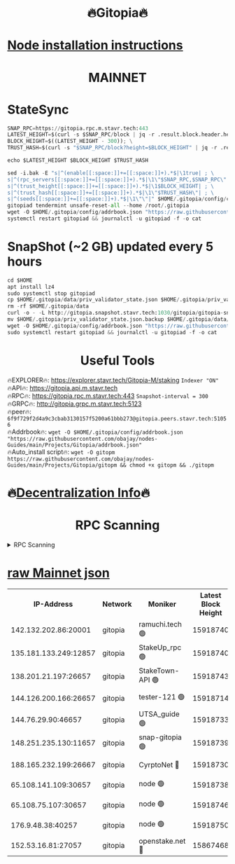<h1 align="center"> 🔥Gitopia🔥</h1>

[Node installation instructions](https://github.com/obajay/nodes-Guides/tree/main/Projects/Gitopia)
=

<h1 align="center"> MAINNET</h1>

# StateSync
```python
SNAP_RPC=https://gitopia.rpc.m.stavr.tech:443
LATEST_HEIGHT=$(curl -s $SNAP_RPC/block | jq -r .result.block.header.height); \
BLOCK_HEIGHT=$((LATEST_HEIGHT - 300)); \
TRUST_HASH=$(curl -s "$SNAP_RPC/block?height=$BLOCK_HEIGHT" | jq -r .result.block_id.hash)

echo $LATEST_HEIGHT $BLOCK_HEIGHT $TRUST_HASH

sed -i.bak -E "s|^(enable[[:space:]]+=[[:space:]]+).*$|\1true| ; \
s|^(rpc_servers[[:space:]]+=[[:space:]]+).*$|\1\"$SNAP_RPC,$SNAP_RPC\"| ; \
s|^(trust_height[[:space:]]+=[[:space:]]+).*$|\1$BLOCK_HEIGHT| ; \
s|^(trust_hash[[:space:]]+=[[:space:]]+).*$|\1\"$TRUST_HASH\"| ; \
s|^(seeds[[:space:]]+=[[:space:]]+).*$|\1\"\"|" $HOME/.gitopia/config/config.toml
gitopiad tendermint unsafe-reset-all --home /root/.gitopia
wget -O $HOME/.gitopia/config/addrbook.json "https://raw.githubusercontent.com/obajay/nodes-Guides/main/Projects/Gitopia/addrbook.json"
systemctl restart gitopiad && journalctl -u gitopiad -f -o cat
```
# SnapShot (~2 GB) updated every 5 hours
```python
cd $HOME
apt install lz4
sudo systemctl stop gitopiad
cp $HOME/.gitopia/data/priv_validator_state.json $HOME/.gitopia/priv_validator_state.json.backup
rm -rf $HOME/.gitopia/data
curl -o - -L http://gitopia.snapshot.stavr.tech:1030/gitopia/gitopia-snap.tar.lz4 | lz4 -c -d - | tar -x -C $HOME/.gitopia --strip-components 2
mv $HOME/.gitopia/priv_validator_state.json.backup $HOME/.gitopia/data/priv_validator_state.json
wget -O $HOME/.gitopia/config/addrbook.json "https://raw.githubusercontent.com/obajay/nodes-Guides/main/Projects/Gitopia/addrbook.json"
sudo systemctl restart gitopiad && journalctl -u gitopiad -f -o cat
```
 <h1 align="center"> Useful Tools</h1>

🔥EXPLORER🔥:      https://explorer.stavr.tech/Gitopia-M/staking  `Indexer "ON"` \
🔥API🔥: 			 		 https://gitopia.api.m.stavr.tech \
🔥RPC🔥:           https://gitopia.rpc.m.stavr.tech:443              `Snapshot-interval = 300` \
🔥GRPC🔥:          http://gitopia.grpc.m.stavr.tech:5123 \
🔥peer🔥:					 `6f9f729f2d4a9c3cbab3130157f5200a61bbb273@gitopia.peers.stavr.tech:51056` \
🔥Addrbook🔥:    ```wget -O $HOME/.gitopia/config/addrbook.json "https://raw.githubusercontent.com/obajay/nodes-Guides/main/Projects/Gitopia/addrbook.json"``` \
🔥Auto_install script🔥: ```wget -O gitopm https://raw.githubusercontent.com/obajay/nodes-Guides/main/Projects/Gitopia/gitopm && chmod +x gitopm && ./gitopm```

🔥[Decentralization Info](https://github.com/obajay/StateSync-snapshots/tree/main/Projects/Gitopia/Decentralization)🔥
=

<h1 align="center"> RPC Scanning</h1>

<details>
<summary>RPC Scanning</summary>

<h2 align="center"> We scan nodes in real time every 4 hours. And we provide the final result of RPC endpoints.
We cannot influence the operation of these nodes in any way. </h2>


```python
If Voting Power is higher than 0 --> then the Node is a validator of the network and may be subject to attack and be a potential threat to the chain.
```
```python
We marked such validators with a red symbol
```

</details>

[raw Mainnet json](https://rpc-check.gitopm.stavr.tech/gitopm/rpc-gitopm-result.json)
=

<table><tr><th>IP-Address</th><th>Network</th><th>Moniker</th><th>Latest Block Height</th><th>Earliest Block Height</th><th>Catching Up</th><th>Tx Index</th><th>Voting Power</th><th>Scan Time</th></tr><tr><td>142.132.202.86:20001</td><td>gitopia</td><td>ramuchi.tech 🟢</td><td>15918740</td><td>6548337</td><td>False</td><td>on</td><td>0</td><td>2024-03-25T22:14:12.914409725UTC</td></tr><tr><td>135.181.133.249:12857</td><td>gitopia</td><td>StakeUp_rpc 🟢</td><td>15918740</td><td>8010001</td><td>False</td><td>on</td><td>0</td><td>2024-03-25T22:14:13.209142064UTC</td></tr><tr><td>138.201.21.197:26657</td><td>gitopia</td><td>StakeTown-API 🟢</td><td>15918743</td><td>12733501</td><td>False</td><td>on</td><td>0</td><td>2024-03-25T22:14:17.595688782UTC</td></tr><tr><td>144.126.200.166:26657</td><td>gitopia</td><td>tester-121 🟢</td><td>15918714</td><td>12832814</td><td>False</td><td>off</td><td>0</td><td>2024-03-25T22:13:32.305698902UTC</td></tr><tr><td>144.76.29.90:46657</td><td>gitopia</td><td>UTSA_guide 🟢</td><td>15918733</td><td>13035301</td><td>False</td><td>on</td><td>0</td><td>2024-03-25T22:14:01.862020957UTC</td></tr><tr><td>148.251.235.130:11657</td><td>gitopia</td><td>snap-gitopia 🟢</td><td>15918739</td><td>14941501</td><td>False</td><td>on</td><td>0</td><td>2024-03-25T22:14:10.663865660UTC</td></tr><tr><td>188.165.232.199:26667</td><td>gitopia</td><td>CyrptoNet 🔴</td><td>15918730</td><td>15044042</td><td>False</td><td>off</td><td>18667</td><td>2024-03-25T22:13:57.553945717UTC</td></tr><tr><td>65.108.141.109:30657</td><td>gitopia</td><td>node 🟢</td><td>15918738</td><td>15095965</td><td>False</td><td>on</td><td>0</td><td>2024-03-25T22:14:08.365364244UTC</td></tr><tr><td>65.108.75.107:30657</td><td>gitopia</td><td>node 🟢</td><td>15918746</td><td>15146660</td><td>False</td><td>on</td><td>0</td><td>2024-03-25T22:14:22.006000724UTC</td></tr><tr><td>176.9.48.38:40257</td><td>gitopia</td><td>node 🟢</td><td>15918750</td><td>15437001</td><td>False</td><td>on</td><td>0</td><td>2024-03-25T22:14:28.347100746UTC</td></tr><tr><td>152.53.16.81:27057</td><td>gitopia</td><td>openstake.net 🔴</td><td>15867468</td><td>15603701</td><td>False</td><td>off</td><td>61705</td><td>2024-03-25T22:13:29.964337004UTC</td></tr></table>
